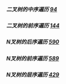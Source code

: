##### 二叉树的中序遍历 [94](https://leetcode-cn.com/problems/binary-tree-inorder-traversal/)

##### 二叉树的前序遍历 [144](https://leetcode-cn.com/problems/binary-tree-preorder-traversal/)

##### N叉树的后序遍历 [590](https://leetcode-cn.com/problems/n-ary-tree-postorder-traversal/)

##### N叉树的前序遍历 [589](https://leetcode-cn.com/problems/n-ary-tree-preorder-traversal/)

##### N叉树的层序遍历 [429](https://leetcode-cn.com/problems/n-ary-tree-level-order-traversal/)